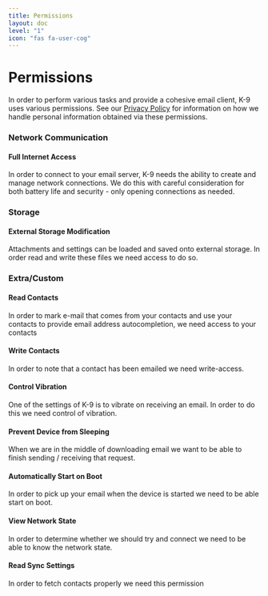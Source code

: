 ```yaml
---
title: Permissions 
layout: doc
level: "1"
icon: "fas fa-user-cog"
---
```


# Permissions

In order to perform various tasks and provide a cohesive email client, K-9 uses various permissions. See our [Privacy Policy](../privacy) for information on how we handle personal information obtained via these permissions.

### Network Communication

#### Full Internet Access

In order to connect to your email server, K-9 needs the ability to create and manage network connections. We do this with careful consideration for both battery life and security - only opening connections as needed.

### Storage

#### External Storage Modification

Attachments and settings can be loaded and saved onto external storage. In order read and write these files we need access to do so.

### Extra/Custom

#### Read Contacts

In order to mark e-mail that comes from your contacts and use your contacts to provide email address autocompletion, we need access to your contacts

#### Write Contacts

In order to note that a contact has been emailed we need write-access.

#### Control Vibration

One of the settings of K-9 is to vibrate on receiving an email. In order to do this we need control of vibration.

#### Prevent Device from Sleeping

When we are in the middle of downloading email we want to be able to finish sending / receiving that request.

#### Automatically Start on Boot

In order to pick up your email when the device is started we need to be able start on boot.

#### View Network State

In order to determine whether we should try and connect we need to be able to know the network state.

#### Read Sync Settings

In order to fetch contacts properly we need this permission
